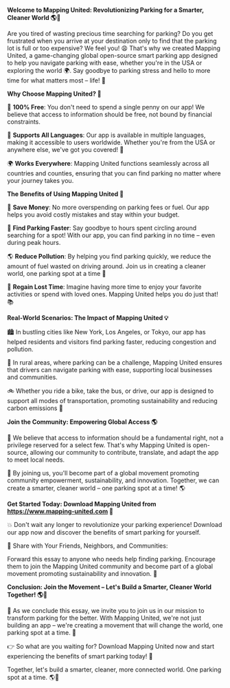**Welcome to Mapping United: Revolutionizing Parking for a Smarter, Cleaner World 🌎💚**

Are you tired of wasting precious time searching for parking? Do you get frustrated when you arrive at your destination only to find that the parking lot is full or too expensive? We feel you! 😩 That's why we created Mapping United, a game-changing global open-source smart parking app designed to help you navigate parking with ease, whether you're in the USA or exploring the world 🌍. Say goodbye to parking stress and hello to more time for what matters most – life! 🙌

**Why Choose Mapping United? 🤔**

🎉 **100% Free**: You don't need to spend a single penny on our app! We believe that access to information should be free, not bound by financial constraints.

💪 **Supports All Languages**: Our app is available in multiple languages, making it accessible to users worldwide. Whether you're from the USA or anywhere else, we've got you covered! 🌟

🌍 **Works Everywhere**: Mapping United functions seamlessly across all countries and counties, ensuring that you can find parking no matter where your journey takes you.

**The Benefits of Using Mapping United 🤝**

💸 **Save Money**: No more overspending on parking fees or fuel. Our app helps you avoid costly mistakes and stay within your budget.

🚀 **Find Parking Faster**: Say goodbye to hours spent circling around searching for a spot! With our app, you can find parking in no time – even during peak hours.

🌎 **Reduce Pollution**: By helping you find parking quickly, we reduce the amount of fuel wasted on driving around. Join us in creating a cleaner world, one parking spot at a time 🌟

💪 **Regain Lost Time**: Imagine having more time to enjoy your favorite activities or spend with loved ones. Mapping United helps you do just that! 📚

**Real-World Scenarios: The Impact of Mapping United 💡**

🏙️ In bustling cities like New York, Los Angeles, or Tokyo, our app has helped residents and visitors find parking faster, reducing congestion and pollution.

🌳 In rural areas, where parking can be a challenge, Mapping United ensures that drivers can navigate parking with ease, supporting local businesses and communities.

🚲 Whether you ride a bike, take the bus, or drive, our app is designed to support all modes of transportation, promoting sustainability and reducing carbon emissions 🌟

**Join the Community: Empowering Global Access 🌎**

💬 We believe that access to information should be a fundamental right, not a privilege reserved for a select few. That's why Mapping United is open-source, allowing our community to contribute, translate, and adapt the app to meet local needs.

🌟 By joining us, you'll become part of a global movement promoting community empowerment, sustainability, and innovation. Together, we can create a smarter, cleaner world – one parking spot at a time! 🌎

**Get Started Today: Download Mapping United from https://www.mapping-united.com 📲**

💥 Don't wait any longer to revolutionize your parking experience! Download our app now and discover the benefits of smart parking for yourself.

🤝 Share with Your Friends, Neighbors, and Communities:

Forward this essay to anyone who needs help finding parking. Encourage them to join the Mapping United community and become part of a global movement promoting sustainability and innovation. 🌟

**Conclusion: Join the Movement – Let's Build a Smarter, Cleaner World Together! 🌎💚**

🙏 As we conclude this essay, we invite you to join us in our mission to transform parking for the better. With Mapping United, we're not just building an app – we're creating a movement that will change the world, one parking spot at a time. 💪

👉 So what are you waiting for? Download Mapping United now and start experiencing the benefits of smart parking today! 📲

Together, let's build a smarter, cleaner, more connected world. One parking spot at a time. 🌎💚
